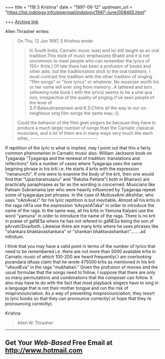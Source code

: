 +++
title = "118 S Krishna"
date = "1997-06-12"
upstream_url = "https://list.indology.info/pipermail/indology/1997-June/008465.html"

+++
[Archive link](https://list.indology.info/pipermail/indology/1997-June/008465.html)





 Allen Thrasher writes:
>On Thu, 12 Jun 1997, S Krishna wrote:
>
>> In South India, Carnatic music was( and is) still taught as an oral
>> tradition.This style of music emphasizes Bhakti and it is not 
uncommon 
>> to meet people who can remember the lyrics of 150+ Krtis.( Of late 
there 
>> has been a profusion of books and other aids, but the traditionalists 
>> stick to the oral tradition). I must contrast this
>> tradition with the other tradition of singing "film-songs" or
>> "love lyrics" or whatever. No musician worth his or her name will
>> ever sing from memory...A tattered and torn , yellowing note book
>> ( with the lyrics) seems to be a sine qua non, irrespective of
>> the quality of singing.(I've seen people of the level of  
>> S.P.Balasubramaniam and K.S.Chitra all the way to our ex-neighbour
>> sing film-songs the same way;-)).
>
>
>Could the behavior of the filmi geet singers be because they have to
>produce a much larger  number of songs than the Carnatic classical
>musicians, and a lot of them are in many ways very much like each
 other,                         ----------------------------------



 If repitition of the lyric is what is implied, may I point out that 
this a fairly common phenomenon in  Carnatic music also. William 
Jacksons book on Tyagaraja "Tyagaraja and the renewal of tradition:
translations and reflections" lists a number of cases where Tyagaraja 
uses the same begining phrase in his krti i.e. He starts 4 krtis
with the expression "nenarunchi". If one were to examine the body of the 
krti, then one would  find that "Upacharamulanu" and "Raksha
Pettare"( both in Bhairavi) are  practically paraphrases as far as
the wording is concerned. Musicians like Patnam Subramania Iyer
who were heavily influenced by Tyagaraja repeat some of tyagarajas
pet phrases.
In the case of MuttusvAmi dikshitar, who uses "nAmAvaLi" for his lyric
repitition is but inevitable. Almost all his krtis in the raga nATa use 
the expression 'kAvyanATaka" in order to introduce the name of the raga. 
In the same way, all his krtis in Yamuna Kalyani use the
word "yamuna" in order to introduce the name of the raga.
There is no krti in praise of gaNESa where he has not refered to
gaNESa being the son of pArvati/Siva/both. Likewise there are many
krtis where he uses phrases like "shankara bhaktavashankara"
or "shankari bhaktavashankari"........ad infinitum.

I think that you may have a valid point in terms of the number of lyrics 
that need to be remembered i.e. there are not more than 5000
available krtis in Carnatic music of which 100-200 are heard frequently( 
I am overlooking purandara dAsas claim that he wrote 475000 krtis as 
mentioned in his krti "vAsudEva" in the raga "mukhahari."
Given the profusion of movies and the usual formulae that the songs need 
to follow, I suppose that there are only so many permutations and
combinations that the composer can follow. It also may have to do with 
the fact that most playback singers have to sing in a language that is 
not their mother tongue and run the risk of mispronounciation. As a way 
of preventing mispronounciation, they resort to lyric books so that they 
can pronounce correctly( or hope that they re pronouncing correctly).

Krishna



>
>Allen W. Thrasher
>

>
>
>



---------------------------------------------------------
Get Your *Web-Based* Free Email at http://www.hotmail.com
---------------------------------------------------------





